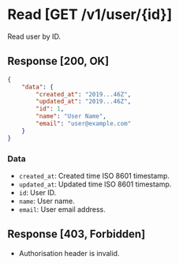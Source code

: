 # Read [GET /v1/user/{id}]

Read user by ID.

## Response [200, OK]

```JSON
{
    "data": {
        "created_at": "2019...46Z",
        "updated_at": "2019...46Z",
        "id": 1,
        "name": "User Name",
        "email": "user@example.com"
    }
}
```

### Data

- `created_at`: Created time ISO 8601 timestamp.
- `updated_at`: Updated time ISO 8601 timestamp.
- `id`: User ID.
- `name`: User name.
- `email`: User email address.

## Response [403, Forbidden]

- Authorisation header is invalid.
